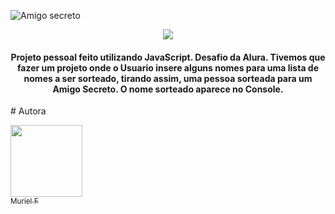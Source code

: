 
![Amigo secreto](https://github.com/user-attachments/assets/dbff366b-a40d-4052-b6bd-e392325fcb68)


<p align="center">
<img loading="lazy" src="http://img.shields.io/static/v1?label=STATUS&message=EM%20DESENVOLVIMENTO&color=GREEN&style=for-the-badge"/>
</p>
<h4 align="center"> Projeto pessoal feito utilizando JavaScript.
Desafio da Alura. Tivemos que fazer um projeto onde o Usuario insere alguns nomes para uma lista de nomes a ser sorteado, tirando assim, uma pessoa sorteada para um Amigo Secreto.
O nome sorteado aparece no Console.</h4>
# Autora

[<img loading="lazy" src="https://avatars.githubusercontent.com/u/195522032?v=4" width=115><br><sub>Muriel F</sub>](https://github.com/Mywie) 
